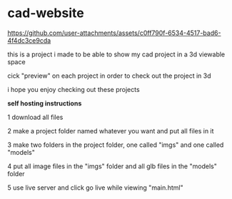 # cad-website

https://github.com/user-attachments/assets/c0ff790f-6534-4517-bad6-4f4dc3ce9cda

this is a project i made to be able to show my cad project in a 3d viewable space

cick "preview" on each project in order to check out the project in 3d

i hope you enjoy checking out these projects

**self hosting instructions**

1 download all files

2 make a project folder named whatever you want and put all files in it

3 make two folders in the project folder, one called "imgs" and one called "models" 

4 put all image files in the "imgs" folder and all glb files in the "models" folder

5 use live server and click go live while viewing "main.html"

